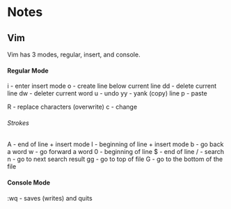 # Notes

## Vim

Vim has 3 modes, regular, insert, and console.  

#### Regular Mode

i  - enter insert mode
o  - create line below current line
dd - delete current line
dw - deleter current word
u  - undo
yy - yank (copy) line
p  - paste

R  - replace characters (overwrite)
c  - change 


###### Strokes
A  - end of line + insert mode
I  - beginning of line + insert mode
b  - go back a word
w  - go forward a word
0  - beginning of line
$  - end of line
/  - search
n  - go to next search result
gg - go to top of file
G  - go to the bottom of the file


#### Console Mode

:wq - saves (writes) and quits

